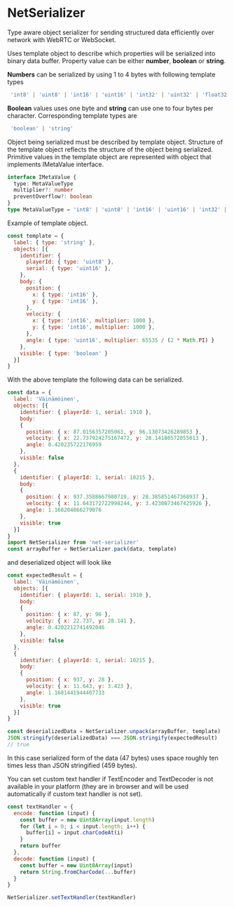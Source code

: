 # NetSerializer
Type aware object serializer for sending structured data efficiently over network with WebRTC or WebSocket.

Uses template object to describe which properties will be serialized into binary data buffer. Property value can be either **number**, **boolean** or **string**.

**Numbers** can be serialized by using 1 to 4 bytes with following template types 
````javascript
 'int8' | 'uint8' | 'int16' | 'uint16' | 'int32' | 'uint32' | 'float32'
````

**Boolean** values uses one byte and **string** can use one to four bytes per character. Corresponding template types are 
````javascript
 'boolean' | 'string'
````

Object being serialized must be described by template object. Structure of the template object reflects the structure of the object being serialized. Primitive values in the template object are represented with object that implements IMetaValue interface.

````typescript
interface IMetaValue {
  type: MetaValueType
  multiplier?: number
  preventOverflow?: boolean
}
type MetaValueType = 'int8' | 'uint8' | 'int16' | 'uint16' | 'int32' | 'uint32' | 'float32' | 'boolean' | 'string'
````
Example of template object. 

```javascript
const template = {
  label: { type: 'string' },
  objects: [{
    identifier: {
      playerId: { type: 'uint8' },
      serial: { type: 'uint16' },
    },
    body: {
      position: {
        x: { type: 'int16' },
        y: { type: 'int16' },
      },
      velocity: {
        x: { type: 'int16', multiplier: 1000 },
        y: { type: 'int16', multiplier: 1000 },
      },
      angle: { type: 'uint16', multiplier: 65535 / (2 * Math.PI) }
    },
    visible: { type: 'boolean' }
  }]
}
```

With the above template the following data can be serialized.

````javascript
const data = {
  label: 'Väinämöinen',
  objects: [{
    identifier: { playerId: 1, serial: 1910 },
    body:
    {
      position: { x: 87.0156357205063, y: 96.13073426289853 },
      velocity: { x: 22.737924275167472, y: 28.14180572055013 },
      angle: 0.420235722176959
    },
    visible: false
  },
  {
    identifier: { playerId: 1, serial: 10215 },
    body:
    {
      position: { x: 937.3588667980719, y: 28.385851467368937 },
      velocity: { x: 11.643172722998244, y: 3.4230873467425926 },
      angle: 1.168204866279076
    },
    visible: true
  }]
}
import NetSerializer from 'net-serializer'
const arrayBuffer = NetSerializer.pack(data, template)
````

and deserialized object will look like 

````javascript
const expectedResult = {
  label: 'Väinämöinen',
  objects: [{
    identifier: { playerId: 1, serial: 1910 },
    body:
    {
      position: { x: 87, y: 96 },
      velocity: { x: 22.737, y: 28.141 },
      angle: 0.4202212741492046
    },
    visible: false
  },
  {
    identifier: { playerId: 1, serial: 10215 },
    body:
    {
      position: { x: 937, y: 28 },
      velocity: { x: 11.643, y: 3.423 },
      angle: 1.1681441944407733
    },
    visible: true
  }]
}

const deserializedData = NetSerializer.unpack(arrayBuffer, template)
JSON.stringify(deserializedData) === JSON.stringify(expectedResult)
// true
````

In this case serialized form of the data (47 bytes) uses space roughly ten times less than JSON stringified (459 bytes).

You can set custom text handler if TextEncoder and TextDecoder is not available in your platform (they are in browser and will be used automatically if custom text handler is not set).

````javascript
const textHandler = {
  encode: function (input) {
    const buffer = new Uint8Array(input.length)
    for (let i = 0; i < input.length; i++) {
      buffer[i] = input.charCodeAt(i)
    }
    return buffer
  },
  decode: function (input) {
    const buffer = new Uint8Array(input)
    return String.fromCharCode(...buffer)
  }
}

NetSerializer.setTextHandler(textHandler)